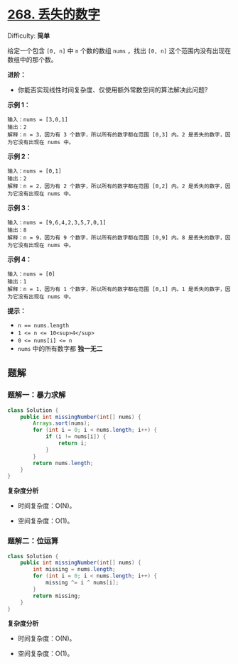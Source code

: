 # [268\. 丢失的数字](https://leetcode-cn.com/problems/missing-number/)

Difficulty: **简单**

给定一个包含 `[0, n]` 中 `n` 个数的数组 `nums` ，找出 `[0, n]` 这个范围内没有出现在数组中的那个数。

**进阶：**

*   你能否实现线性时间复杂度、仅使用额外常数空间的算法解决此问题?

**示例 1：**

```shell
输入：nums = [3,0,1]
输出：2
解释：n = 3，因为有 3 个数字，所以所有的数字都在范围 [0,3] 内。2 是丢失的数字，因为它没有出现在 nums 中。
```

**示例 2：**

```shell
输入：nums = [0,1]
输出：2
解释：n = 2，因为有 2 个数字，所以所有的数字都在范围 [0,2] 内。2 是丢失的数字，因为它没有出现在 nums 中。
```

**示例 3：**

```shell
输入：nums = [9,6,4,2,3,5,7,0,1]
输出：8
解释：n = 9，因为有 9 个数字，所以所有的数字都在范围 [0,9] 内。8 是丢失的数字，因为它没有出现在 nums 中。
```

**示例 4：**

```shell
输入：nums = [0]
输出：1
解释：n = 1，因为有 1 个数字，所以所有的数字都在范围 [0,1] 内。1 是丢失的数字，因为它没有出现在 nums 中。
```

**提示：**

*   `n == nums.length`
*   `1 <= n <= 10<sup>4</sup>`
*   `0 <= nums[i] <= n`
*   `nums` 中的所有数字都 **独一无二**

## 题解

### 题解一：暴力求解

```java
class Solution {
    public int missingNumber(int[] nums) {
        Arrays.sort(nums);
        for (int i = 0; i < nums.length; i++) {
            if (i != nums[i]) {
                return i;
            }
        }
        return nums.length;
    }
}
```

**复杂度分析**

- 时间复杂度：O(N)。

- 空间复杂度：O(1)。

### 题解二：位运算

```java
class Solution {
    public int missingNumber(int[] nums) {
        int missing = nums.length;
        for (int i = 0; i < nums.length; i++) {
            missing ^= i ^ nums[i];
        }
        return missing;
    }
}
```

**复杂度分析**

- 时间复杂度：O(N)。

- 空间复杂度：O(1)。
